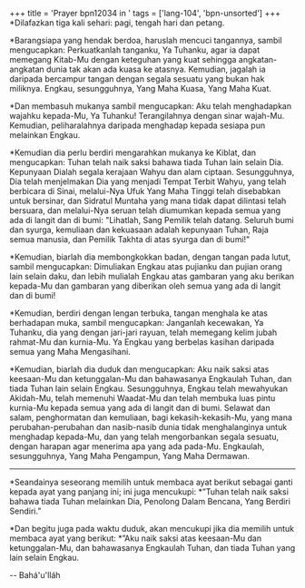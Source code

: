 +++
title = 'Prayer bpn12034 in '
tags = ['lang-104', 'bpn-unsorted']
+++
*Dilafazkan tiga kali sehari: pagi, tengah hari dan petang.

*Barangsiapa yang hendak berdoa, haruslah mencuci tangannya, sambil mengucapkan:
      Perkuatkanlah tanganku, Ya Tuhanku, agar ia dapat memegang Kitab-Mu dengan keteguhan yang kuat sehingga angkatan-angkatan dunia tak akan ada kuasa ke atasnya. Kemudian, jagalah ia daripada bercampur tangan dengan segala sesuatu yang bukan hak miliknya. Engkau, sesungguhnya, Yang Maha Kuasa, Yang Maha Kuat.

*Dan membasuh mukanya sambil mengucapkan:
       Aku telah menghadapkan wajahku kepada-Mu, Ya Tuhanku! Terangilahnya dengan sinar wajah-Mu. Kemudian, peliharalahnya daripada menghadap kepada sesiapa pun melainkan Engkau.

*Kemudian dia perlu berdiri mengarahkan mukanya ke Kiblat, dan mengucapkan:
       Tuhan telah naik saksi bahawa tiada Tuhan lain selain Dia. Kepunyaan Dialah segala kerajaan Wahyu dan alam ciptaan. Sesungguhnya, Dia telah menjelmakan Dia yang menjadi Tempat Terbit Wahyu, yang telah berbicara di Sinai, melalui-Nya Ufuk Yang Maha Tinggi telah disebabkan untuk bersinar, dan Sidratul Muntaha yang mana tidak dapat dilintasi telah bersuara, dan melalui-Nya seruan telah diumumkan kepada semua yang ada di langit dan di bumi: "Lihatlah, Sang Pemilik telah datang. Seluruh bumi dan syurga, kemuliaan dan kekuasaan adalah kepunyaan Tuhan, Raja semua manusia, dan Pemilik Takhta di atas syurga dan di bumi!"

*Kemudian, biarlah dia membongkokkan badan, dengan tangan pada lutut, sambil mengucapkan:
       Dimuliakan Engkau atas pujianku dan pujian orang lain selain daku, dan lebih mulialah Engkau atas gambaran yang aku berikan kepada-Mu dan gambaran yang diberikan oleh semua yang ada di langit dan di bumi!

*Kemudian, berdiri dengan lengan terbuka, tangan menghala ke atas berhadapan muka, sambil mengucapkan:
       Janganlah kecewakan, Ya Tuhanku, dia yang dengan jari-jari rayuan, telah memegang kelim jubah rahmat-Mu dan kurnia-Mu. Ya Engkau yang berbelas kasihan daripada semua yang Maha Mengasihani.

*Kemudian, biarlah dia duduk dan mengucapkan:
       Aku naik saksi atas keesaan-Mu dan ketunggalan-Mu dan bahawasanya Engkaulah Tuhan, dan tiada Tuhan lain selain Engkau. Sesungguhnya, Engkau telah mewahyukan Akidah-Mu, telah memenuhi Waadat-Mu dan telah membuka luas pintu kurnia-Mu kepada semua yang ada di langit dan di bumi. Selawat dan salam, penghormatan dan kemuliaan, bagi kekasih-kekasih-Mu, yang mana perubahan-perubahan dan nasib-nasib dunia tidak menghalanginya untuk menghadap kepada-Mu, dan yang telah mengorbankan segala sesuatu, dengan harapan agar menerima apa yang ada pada-Mu. Engkaulah, sesungguhnya, Yang Maha Pengampun, Yang Maha Dermawan.

***

*Seandainya seseorang memilih untuk membaca ayat berikut sebagai ganti kepada ayat yang panjang ini; ini juga mencukupi:
*”Tuhan telah naik saksi bahawa tiada Tuhan melainkan Dia, Penolong Dalam Bencana, Yang Berdiri Sendiri.”

*Dan begitu juga pada waktu duduk, akan mencukupi jika dia memilih untuk membaca ayat yang berikut:
*”Aku naik saksi atas keesaan-Mu dan ketunggalan-Mu, dan bahawasanya Engkaulah Tuhan, dan tiada Tuhan yang lain selain Engkau.

-- Bahá'u'lláh
